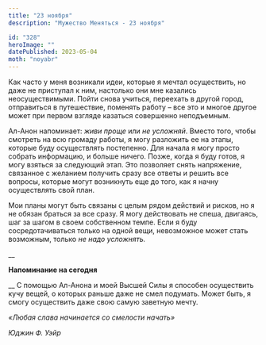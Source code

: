 ```yaml
---
title: "23 ноября"
description: "Мужество Меняться - 23 ноября"

id: "328"
heroImage: ""
datePublished: 2023-05-04
moth: "noyabr"
---
```


Как часто у меня возникали идеи, которые я мечтал осуществить, но даже не
приступал к ним, настолько они мне казались неосуществимыми. Пойти снова
учиться, переехать в другой город, отправиться в путешествие, поменять работу
– все это и многое другое может при первом взгляде казаться совершенно
неподъемным.

Ал-Анон напоминает: _живи проще_ или _не усложняй_. Вместо того, чтобы
смотреть на всю громаду работы, я могу разложить ее на этапы, которые буду
осуществлять постепенно. Для начала я могу просто собрать информацию, и больше
ничего. Позже, когда я буду готов, я могу взяться за следующий этап. Это
позволяет снять напряжение, связанное с желанием получить сразу все ответы и
решить все вопросы, которые могут возникнуть еще до того, как я начну
осуществлять свой план.

Мои планы могут быть связаны с целым рядом действий и рисков, но я не обязан
браться за все сразу. Я могу действовать не спеша, двигаясь, шаг за шагом в
своем собственном темпе. Если я буду сосредотачиваться только на одной вещи,
невозможное может стать возможным, только _не надо усложнять._

\_\_

**Напоминание на сегодня**

\_\_ С помощью Ал-Анона и моей Высшей Силы я способен осуществить кучу вещей, о
которых раньше даже не смел подумать. Может быть, я смогу осуществить даже
свою самую заветную мечту.

_«Любая слава начинается со смелости начать»_

_Юджин Ф. Уэйр_
